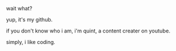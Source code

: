 wait what?

yup, it's my github.

if you don't know who i am, i'm quint, a content creater on youtube.

simply, i like coding.

